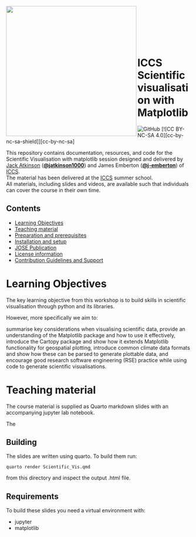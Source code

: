 <img src="https://iccs.cam.ac.uk/sites/iccs.cam.ac.uk/files/logo2_1.png"  width="355" align="left">

<br><br><br><br><br>

# ICCS Scientific visualisation with Matplotlib

![GitHub](https://img.shields.io/github/license/Cambridge-ICCS/practical-ml-with-pytorch)
[![CC BY-NC-SA 4.0][cc-by-nc-sa-shield]][cc-by-nc-sa]

This repository contains documentation, resources, and code for the Scientific Visualisation with matplotlib session designed and delivered by [Jack Atkinson](https://jackatkinson.net/) ([**@jatkinson1000**](https://github.com/jatkinson1000))
and James Emberton ([**@j-emberton**](https://github.com/j-emberton)) of [ICCS](https://github.com/Cambridge-ICCS).  
The material has been delivered at the [ICCS](https://iccs.cam.ac.uk/events/iccs-summer-school-2024) summer school.  
All materials, including slides and videos, are available such that individuals can cover the course in their own time.

## Contents

- [Learning Objectives](#learning-objectives)
- [Teaching material](#teaching-material)
- [Preparation and prerequisites](#preparation-and-prerequisites)
- [Installation and setup](#installation-and-setup)
- [JOSE Publication](#jose-publication)
- [License information](#license)
- [Contribution Guidelines and Support](#contribution-guidelines-and-support)

# Learning Objectives

The key learning objective from this workshop is to build skills in scientific visualisation through python and its libraries.

However, more specifically we aim to:

summarise key considerations when visualising scientific data,
provide an understanding of the Matplotlib package and how to use it effectively,
introduce the Cartopy package and show how it extends Matplotlib functionality for geospatial plotting,
introduce common climate data formats and show how these can be parsed to generate plottable data,
and encourage good research software engineering (RSE) practice while using code to generate scientific visualisations.

# Teaching material

The course material is supplied as Quarto markdown slides with an accompanying jupyter lab notebook.

The 



## Building

The slides are written using quarto.
To build them run:
```
quarto render Scientific_Vis.qmd 
```
from this directory and inspect the output .html file.


## Requirements

To build these slides you need a virtual environment with:

- jupyter
- matplotlib
